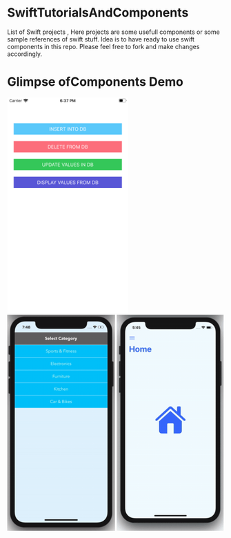 # SwiftTutorialsAndComponents

List of Swift projects , Here projects are some usefull components or some sample references of swift stuff. Idea is to have ready to use swift components in this repo. Please feel free to fork and make changes accordingly.


# Glimpse ofComponents Demo


<img src="https://github.com/TeaTalkInternal/github_assets/blob/master/images/moya_tutorial_image.png" height="500em"> <img src="https://github.com/TeaTalkInternal/github_assets/blob/master/gifs/slide-down-menu.gif" height="500em"> <img src="https://github.com/TeaTalkInternal/github_assets/blob/master/gifs/slide-down-drawer-menu.gif" height="500em">
